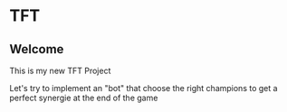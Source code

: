 # TFT

## Welcome

This is my new TFT Project

Let's try to implement an "bot" that choose the right champions to get a perfect synergie at the end of the game
